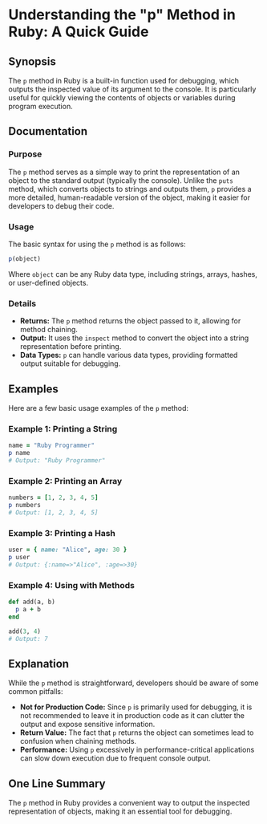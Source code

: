 <!--
Meta Description: # Understanding the "p" Method in Ruby: A Quick Guide ## Synopsis The `p` method in Ruby is a built-in function used for debugging, which outputs the ...
Meta Keywords: method, ruby, output, object, can
-->

# Understanding the "p" Method in Ruby: A Quick Guide

## Synopsis
The `p` method in Ruby is a built-in function used for debugging, which outputs the inspected value of its argument to the console. It is particularly useful for quickly viewing the contents of objects or variables during program execution.

## Documentation
### Purpose
The `p` method serves as a simple way to print the representation of an object to the standard output (typically the console). Unlike the `puts` method, which converts objects to strings and outputs them, `p` provides a more detailed, human-readable version of the object, making it easier for developers to debug their code.

### Usage
The basic syntax for using the `p` method is as follows:

```ruby
p(object)
```

Where `object` can be any Ruby data type, including strings, arrays, hashes, or user-defined objects.

### Details
- **Returns:** The `p` method returns the object passed to it, allowing for method chaining.
- **Output:** It uses the `inspect` method to convert the object into a string representation before printing.
- **Data Types:** `p` can handle various data types, providing formatted output suitable for debugging.

## Examples
Here are a few basic usage examples of the `p` method:

### Example 1: Printing a String
```ruby
name = "Ruby Programmer"
p name
# Output: "Ruby Programmer"
```

### Example 2: Printing an Array
```ruby
numbers = [1, 2, 3, 4, 5]
p numbers
# Output: [1, 2, 3, 4, 5]
```

### Example 3: Printing a Hash
```ruby
user = { name: "Alice", age: 30 }
p user
# Output: {:name=>"Alice", :age=>30}
```

### Example 4: Using with Methods
```ruby
def add(a, b)
  p a + b
end

add(3, 4)
# Output: 7
```

## Explanation
While the `p` method is straightforward, developers should be aware of some common pitfalls:

- **Not for Production Code:** Since `p` is primarily used for debugging, it is not recommended to leave it in production code as it can clutter the output and expose sensitive information.
- **Return Value:** The fact that `p` returns the object can sometimes lead to confusion when chaining methods.
- **Performance:** Using `p` excessively in performance-critical applications can slow down execution due to frequent console output.

## One Line Summary
The `p` method in Ruby provides a convenient way to output the inspected representation of objects, making it an essential tool for debugging.